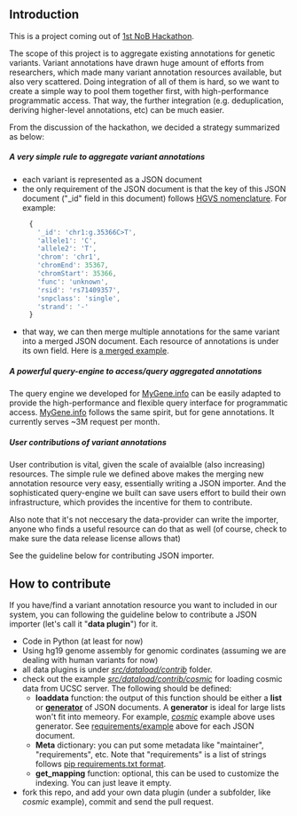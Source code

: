 Introduction
-------------

This is a project coming out of [1st NoB Hackathon](https://github.com/Network-of-BioThings/nob-hq/wiki/1st-Network-of-BioThings-Hackathon).

The scope of this project is to aggregate existing annotations for genetic variants. Variant annotations have drawn huge amount of efforts from researchers, which made many variant annotation resources available, but also very scattered. Doing integration of all of them is hard, so we want to create a simple way to pool them together first, with high-performance programmatic access. That way, the further integration (e.g. deduplication, deriving higher-level annotations, etc) can be much easier.

From the discussion of the hackathon, we decided a strategy summarized as below:

##### A very simple rule to aggregate variant annotations
  * each variant is represented as a JSON document
  * the only requirement of the JSON document is that the key of this JSON document ("_id" field in this document) follows [HGVS nomenclature](http://www.hgvs.org/mutnomen/recs-DNA.html). For example:

   ```javascript
        {
          '_id': 'chr1:g.35366C>T',
          'allele1': 'C',
          'allele2': 'T',
          'chrom': 'chr1',
          'chromEnd': 35367,
          'chromStart': 35366,
          'func': 'unknown',
          'rsid': 'rs71409357',
          'snpclass': 'single',
          'strand': '-'
        }
  ```
  * that way, we can then merge multiple annotations for the same variant into a merged JSON document. Each resource of annotations is under its own field. Here is [a merged example](https://gist.github.com/newgene/9251a2036918caea694c).
  
  
##### A powerful query-engine to access/query aggregated annotations

  The query engine we developed for [MyGene.info](http://mygene.info) can be easily adapted to provide the high-performance and flexible query interface for programmatic access. [MyGene.info](http://mygene.info) follows the same spirit, but for gene annotations. It currently serves ~3M request per month.
  
##### User contributions of variant annotations

  User contribution is vital, given the scale of avaialble (also increasing) resources. The simple rule we defined above makes the merging new annotation resource very easy, essentially writing a JSON importer. And the sophisticated query-engine we built can save users effort to build their own infrastructure, which provides the incentive for them to contribute.
  
  Also note that it's not neccesary the data-provider can write the importer, anyone who finds a useful resource can do that as well (of course, check to make sure the data release license allows that)

  See the guideline below for contributing JSON importer.
  
How to contribute
------------------

If you have/find a variant annotation resource you want to included in our system, you can following the guideline below to contribute a JSON importer (let's call it "**data plugin**") for it.

* Code in Python (at least for now)
* Using hg19 genome assembly for genomic cordinates (assuming we are dealing with human variants for now)
* all data plugins is under *[src/dataload/contrib](https://github.com/Network-of-BioThings/myvariant.info/tree/master/src/dataload/contrib)* folder.
* check out the example *[src/dataload/contrib/cosmic](https://github.com/Network-of-BioThings/myvariant.info/tree/master/src/dataload/contrib/cosmic)* for loading cosmic data from UCSC server. The following should be defined:
  * **loaddata** function: the output of this function should be either a **list** or **[generator](https://wiki.python.org/moin/Generators)** of JSON documents. A **generator** is ideal for large lists won't fit into memeory. For example, [*cosmic*](https://github.com/Network-of-BioThings/myvariant.info/tree/master/src/dataload/contrib/cosmic) example above uses generator. See [requirements/example](#a-very-simple-rule-to-aggregate-variant-annotations) above for each JSON document.
  * **Meta** dictionary: you can put some metadata like "maintainer", "requirements", etc. Note that "requirements" is a list of strings follows [pip requirements.txt format](https://pip.pypa.io/en/1.1/requirements.html).
  * **get_mapping** function: optional, this can be used to customize the indexing. You can just leave it empty.
* fork this repo, and add your own data plugin (under a subfolder, like *cosmic* example), commit and send the pull request.


